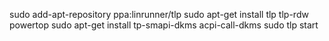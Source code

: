 sudo add-apt-repository ppa:linrunner/tlp
sudo apt-get install tlp tlp-rdw powertop
sudo apt-get install tp-smapi-dkms acpi-call-dkms
sudo tlp start
